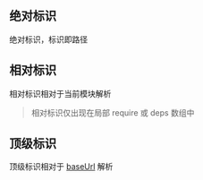 ## 绝对标识

绝对标识，标识即路径

## 相对标识

相对标识相对于当前模块解析

> 相对标识仅出现在局部 require 或 deps 数组中

## 顶级标识

顶级标识相对于 [baseUrl](./config/baseUrl.md) 解析
